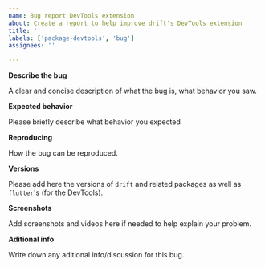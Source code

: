 ```yaml
---
name: Bug report DevTools extension
about: Create a report to help improve drift's DevTools extension
title: ''
labels: ['package-devtools', 'bug']
assignees: ''

---
```


**Describe the bug**

A clear and concise description of what the bug is, what behavior you saw.

**Expected behavior**

Please briefly describe what behavior you expected

**Reproducing**

How the bug can be reproduced.

**Versions**

Please add here the versions of `drift` and related packages as well as `flutter`'s (for the DevTools).

**Screenshots**

Add screenshots and videos here if needed to help explain your problem.

**Aditional info**

Write down any aditional info/discussion for this bug.
